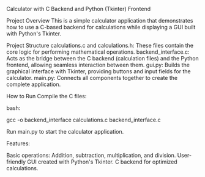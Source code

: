 Calculator with C Backend and Python (Tkinter) Frontend

Project Overview
This is a simple calculator application that demonstrates how to use a C-based backend for calculations while displaying a GUI built with Python's Tkinter.

Project Structure
calculations.c and calculations.h: These files contain the core logic for performing mathematical operations.
backend_interface.c: Acts as the bridge between the C backend (calculation files) and the Python frontend, allowing seamless interaction between them.
gui.py: Builds the graphical interface with Tkinter, providing buttons and input fields for the calculator.
main.py: Connects all components together to create the complete application.

How to Run
Compile the C files:

bash:

gcc -o backend_interface calculations.c backend_interface.c

Run main.py to start the calculator application.


Features:

Basic operations: Addition, subtraction, multiplication, and division.
User-friendly GUI created with Python's Tkinter.
C backend for optimized calculations.
